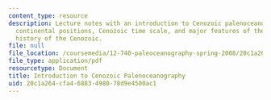 ```yaml
---
content_type: resource
description: Lecture notes with an introduction to Cenozoic palenoceanography, changing
  continental positions, Cenozoic time scale, and major features of the paleoclimate
  history of the Cenozoic.
file: null
file_location: /coursemedia/12-740-paleoceanography-spring-2008/20c1a264cfa46883498078d9e4500ac1_lec14.pdf
file_type: application/pdf
resourcetype: Document
title: Introduction to Cenozoic Palenoceanography
uid: 20c1a264-cfa4-6883-4980-78d9e4500ac1
---
```

